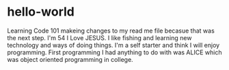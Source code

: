 # hello-world
Learning Code 101
makeing changes to my read me file becasue that was the next step.
I'm 54 
I Love JESUS.
I like fishing and learning new technology and ways of doing things.
I'm a self starter and think I will enjoy programming.
First programming I had anything to do with was ALICE which was object oriented programming in college.
